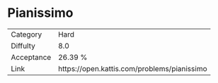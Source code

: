 # Pianissimo

<table>
    <tr>
        <td>Category</td>
        <td>Hard</td>
    </tr>
    <tr>
        <td>Diffulty</td>
        <td>8.0</td>
    </tr>
    <tr>
        <td>Acceptance</td>
        <td>26.39 %</td>
    </tr>
    <tr>
        <td>Link</td>
        <td>https://open.kattis.com/problems/pianissimo</td>
    </tr>
</table>